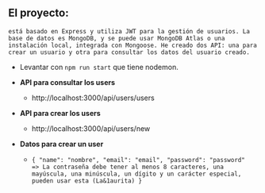 ## El proyecto:
 `está basado en Express y utiliza JWT para la gestión de usuarios. La base de datos es MongoDB, y se puede usar MongoDB Atlas o una instalación local, integrada con Mongoose. He creado dos API: una para crear un usuario y otra para consultar los datos del usuario creado.`

- Levantar con `npm run start` que tiene nodemon.
- **API para consultar los users**
    * http://localhost:3000/api/users/users


- **API para crear los users**
    * http://localhost:3000/api/users/new

- **Datos para crear un user**
    * `
        {
            "name": "nombre",
            "email": "email",
            "password": "password"   => La contraseña debe tener al menos 8 caracteres, una mayúscula, una minúscula, un dígito y un carácter especial, pueden usar esta (La&1aurita)
        }
    `


